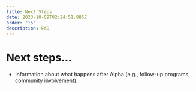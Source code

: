 ```yaml
---
title: Next Steps
date: 2023-10-09T02:24:51.985Z
order: "15"
description: FAQ
---
```


# Next steps...

- Information about what happens after Alpha (e.g., follow-up programs, community involvement).